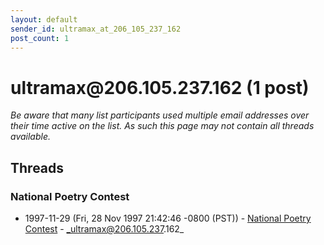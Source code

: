```yaml
---
layout: default
sender_id: ultramax_at_206_105_237_162
post_count: 1
---
```


# ultramax<span>@</span>206.105.237.162 (1 post)

_Be aware that many list participants used multiple email addresses over their time active on the list. As such this page may not contain all threads available._

## Threads

### National Poetry Contest
+ 1997-11-29 (Fri, 28 Nov 1997 21:42:46 -0800 (PST)) - [National Poetry Contest](/archive/1997/11/f7d55b8127d304bb2f499c62a97c62b357121ec464e10ff2e6c54755c43ee971) - _ultramax@206.105.237.162_

